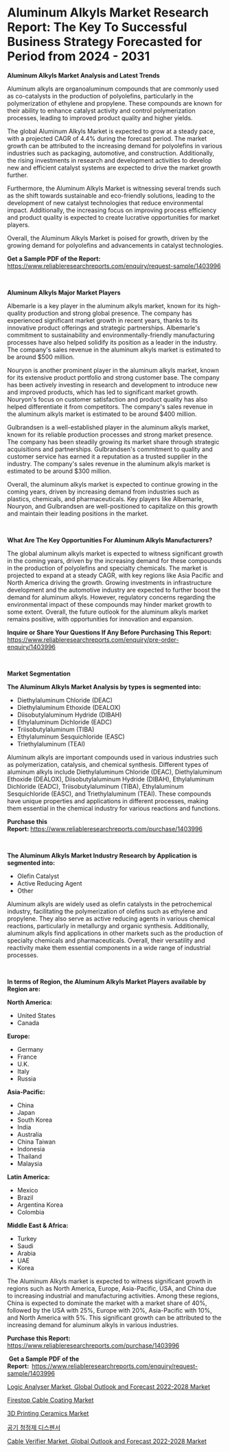 <p><h1>Aluminum Alkyls Market Research Report: The Key To Successful Business Strategy Forecasted for Period from 2024 - 2031</h1></p><p><strong>Aluminum Alkyls Market Analysis and Latest Trends</strong></p>
<p><p>Aluminum alkyls are organoaluminum compounds that are commonly used as co-catalysts in the production of polyolefins, particularly in the polymerization of ethylene and propylene. These compounds are known for their ability to enhance catalyst activity and control polymerization processes, leading to improved product quality and higher yields.</p><p>The global Aluminum Alkyls Market is expected to grow at a steady pace, with a projected CAGR of 4.4% during the forecast period. The market growth can be attributed to the increasing demand for polyolefins in various industries such as packaging, automotive, and construction. Additionally, the rising investments in research and development activities to develop new and efficient catalyst systems are expected to drive the market growth further.</p><p>Furthermore, the Aluminum Alkyls Market is witnessing several trends such as the shift towards sustainable and eco-friendly solutions, leading to the development of new catalyst technologies that reduce environmental impact. Additionally, the increasing focus on improving process efficiency and product quality is expected to create lucrative opportunities for market players.</p><p>Overall, the Aluminum Alkyls Market is poised for growth, driven by the growing demand for polyolefins and advancements in catalyst technologies.</p></p>
<p><strong>Get a Sample PDF of the Report:&nbsp;</strong> <a href="https://www.reliableresearchreports.com/enquiry/request-sample/1403996">https://www.reliableresearchreports.com/enquiry/request-sample/1403996</a></p>
<p>&nbsp;</p>
<p><strong>Aluminum Alkyls Major Market Players</strong></p>
<p><p>Albemarle is a key player in the aluminum alkyls market, known for its high-quality production and strong global presence. The company has experienced significant market growth in recent years, thanks to its innovative product offerings and strategic partnerships. Albemarle's commitment to sustainability and environmentally-friendly manufacturing processes have also helped solidify its position as a leader in the industry. The company's sales revenue in the aluminum alkyls market is estimated to be around $500 million.</p><p>Nouryon is another prominent player in the aluminum alkyls market, known for its extensive product portfolio and strong customer base. The company has been actively investing in research and development to introduce new and improved products, which has led to significant market growth. Nouryon's focus on customer satisfaction and product quality has also helped differentiate it from competitors. The company's sales revenue in the aluminum alkyls market is estimated to be around $400 million.</p><p>Gulbrandsen is a well-established player in the aluminum alkyls market, known for its reliable production processes and strong market presence. The company has been steadily growing its market share through strategic acquisitions and partnerships. Gulbrandsen's commitment to quality and customer service has earned it a reputation as a trusted supplier in the industry. The company's sales revenue in the aluminum alkyls market is estimated to be around $300 million.</p><p>Overall, the aluminum alkyls market is expected to continue growing in the coming years, driven by increasing demand from industries such as plastics, chemicals, and pharmaceuticals. Key players like Albemarle, Nouryon, and Gulbrandsen are well-positioned to capitalize on this growth and maintain their leading positions in the market.</p></p>
<p>&nbsp;</p>
<p><strong>What Are The Key Opportunities For Aluminum Alkyls Manufacturers?</strong></p>
<p><p>The global aluminum alkyls market is expected to witness significant growth in the coming years, driven by the increasing demand for these compounds in the production of polyolefins and specialty chemicals. The market is projected to expand at a steady CAGR, with key regions like Asia Pacific and North America driving the growth. Growing investments in infrastructure development and the automotive industry are expected to further boost the demand for aluminum alkyls. However, regulatory concerns regarding the environmental impact of these compounds may hinder market growth to some extent. Overall, the future outlook for the aluminum alkyls market remains positive, with opportunities for innovation and expansion.</p></p>
<p><strong>Inquire or Share Your Questions If Any Before Purchasing This Report:</strong> <a href="https://www.reliableresearchreports.com/enquiry/pre-order-enquiry/1403996">https://www.reliableresearchreports.com/enquiry/pre-order-enquiry/1403996</a></p>
<p>&nbsp;</p>
<p><strong>Market Segmentation</strong></p>
<p><strong>The Aluminum Alkyls Market Analysis by types is segmented into:</strong></p>
<p><ul><li>Diethylaluminum Chloride (DEAC)</li><li>Diethylaluminum Ethoxide (DEALOX)</li><li>Diisobutylaluminum Hydride (DIBAH)</li><li>Ethylaluminum Dichloride (EADC)</li><li>Triisobutylaluminum (TIBA)</li><li>Ethylaluminum Sesquichloride (EASC)</li><li>Triethylaluminum (TEAl)</li></ul></p>
<p><p>Aluminum alkyls are important compounds used in various industries such as polymerization, catalysis, and chemical synthesis. Different types of aluminum alkyls include Diethylaluminum Chloride (DEAC), Diethylaluminum Ethoxide (DEALOX), Diisobutylaluminum Hydride (DIBAH), Ethylaluminum Dichloride (EADC), Triisobutylaluminum (TIBA), Ethylaluminum Sesquichloride (EASC), and Triethylaluminum (TEAl). These compounds have unique properties and applications in different processes, making them essential in the chemical industry for various reactions and functions.</p></p>
<p><strong>Purchase this Report:&nbsp;</strong><a href="https://www.reliableresearchreports.com/purchase/1403996">https://www.reliableresearchreports.com/purchase/1403996</a></p>
<p>&nbsp;</p>
<p><strong>The Aluminum Alkyls Market Industry Research by Application is segmented into:</strong></p>
<p><ul><li>Olefin Catalyst</li><li>Active Reducing Agent</li><li>Other</li></ul></p>
<p><p>Aluminum alkyls are widely used as olefin catalysts in the petrochemical industry, facilitating the polymerization of olefins such as ethylene and propylene. They also serve as active reducing agents in various chemical reactions, particularly in metallurgy and organic synthesis. Additionally, aluminum alkyls find applications in other markets such as the production of specialty chemicals and pharmaceuticals. Overall, their versatility and reactivity make them essential components in a wide range of industrial processes.</p></p>
<p>&nbsp;</p>
<p><strong>In terms of Region, the Aluminum Alkyls Market Players available by Region are:</strong></p>
<p>
    <p> <strong> North America: </strong>
        <ul>
            <li>United States</li>
            <li>Canada</li>
        </ul>
        </p> 
    <p> <strong> Europe: </strong>
        <ul>
            <li>Germany</li>
            <li>France</li>
            <li>U.K.</li>
            <li>Italy</li>
            <li>Russia</li>
        </ul>
        </p> 
    <p> <strong> Asia-Pacific: </strong>
        <ul>
            <li>China</li>
            <li>Japan</li>
            <li>South Korea</li>
            <li>India</li>
            <li>Australia</li>
            <li>China Taiwan</li>
            <li>Indonesia</li>
            <li>Thailand</li>
            <li>Malaysia</li>
        </ul>
        </p> 
    <p> <strong> Latin America: </strong>
        <ul>
            <li>Mexico</li>
            <li>Brazil</li>
            <li>Argentina Korea</li>
            <li>Colombia</li>
        </ul>
        </p> 
    <p> <strong> Middle East & Africa: </strong>
        <ul>
            <li>Turkey</li>
            <li>Saudi</li>
            <li>Arabia</li>
            <li>UAE</li>
            <li>Korea</li>
        </ul>
    </p>
    </p>
<p><p>The Aluminum Alkyls market is expected to witness significant growth in regions such as North America, Europe, Asia-Pacific, USA, and China due to increasing industrial and manufacturing activities. Among these regions, China is expected to dominate the market with a market share of 40%, followed by the USA with 25%, Europe with 20%, Asia-Pacific with 10%, and North America with 5%. This significant growth can be attributed to the increasing demand for aluminum alkyls in various industries.</p></p>
<p><strong>Purchase this Report: </strong><a href="https://www.reliableresearchreports.com/purchase/1403996">https://www.reliableresearchreports.com/purchase/1403996</a></p>
<p>&nbsp;<strong>Get a Sample PDF of the Report:&nbsp;&nbsp;</strong><a href="https://www.reliableresearchreports.com/enquiry/request-sample/1403996">https://www.reliableresearchreports.com/enquiry/request-sample/1403996</a></p>
<p><strong></strong></p>
<p><p><a href="https://picayune-night-cbd.notion.site/Global-Logic-Analyser-Market-Global-Outlook-and-Forecast-2022-2028-Market-by-Types-Applications-a-6034000d807d4d2a9149958ad0354037">Logic Analyser Market, Global Outlook and Forecast 2022-2028 Market</a></p><p><a href="https://view.publitas.com/reportprime-1/global-firestop-cable-coating-market-size-and-market-trends-insights-and-projections-from-2024-to-2031/">Firestop Cable Coating Market</a></p><p><a href="https://view.publitas.com/reportprime-1/3d-printing-ceramics-market-size-and-examines-its-market-scope-with-a-primary-focus-on-growth-opportunities-and-forecasted-trends-spanning-from-2024-to-2031/">3D Printing Ceramics Market</a></p><p><a href="https://medium.com/@wrold0f/%EA%B3%B5%EA%B8%B0-%EC%B2%AD%EC%A0%95%EC%A0%9C-%EB%B6%84%EC%82%AC%EA%B8%B0-%EC%8B%9C%EC%9E%A5-%EB%B3%B4%EA%B3%A0%EC%84%9C%EB%8A%94-%EC%9D%B4-%EC%8B%9C%EC%9E%A5%EC%9D%98-%EC%B5%9C%EC%8B%A0-%ED%8A%B8%EB%A0%8C%EB%93%9C%EC%99%80-%EC%84%B1%EC%9E%A5-%EA%B8%B0%ED%9A%8C%EB%A5%BC-%EB%93%9C%EB%9F%AC%EB%83%85%EB%8B%88%EB%8B%A4-fc5407043ca4">공기 청정제 디스펜서</a></p><p><a href="https://butternut-bug-553.notion.site/Cable-Verifier-Market-Global-Outlook-and-Forecast-2022-2028-Market-Share-Market-New-Trends-Analys-61fc460bf92e419d9e9df0b1d259a7e8">Cable Verifier Market, Global Outlook and Forecast 2022-2028 Market</a></p></p>